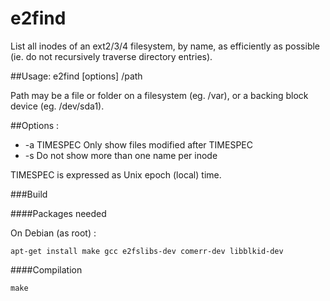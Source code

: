 # e2find
List all inodes of an ext2/3/4 filesystem, by name, as efficiently as possible (ie. do not recursively traverse directory entries).


##Usage: e2find [options] /path

Path may be a file or folder on a filesystem (eg. /var), or a
backing block device (eg. /dev/sda1).

##Options :

  - -a	TIMESPEC  Only show files modified after TIMESPEC
  - -s	Do not show more than one name per inode 
  
  TIMESPEC is expressed as Unix epoch (local) time.


###Build



####Packages needed


On Debian (as root) :

    apt-get install make gcc e2fslibs-dev comerr-dev libblkid-dev

####Compilation

    make

